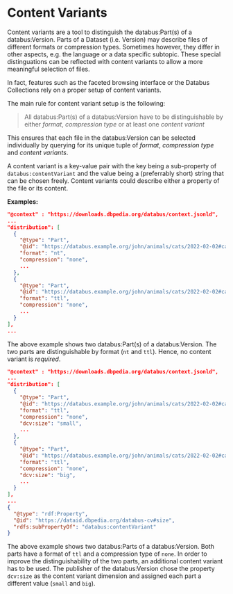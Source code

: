 # Content Variants

Content variants are a tool to distinguish the databus:Part(s) of a databus:Version. Parts of a Dataset (i.e. Version) may describe files of different formats or compression types. Sometimes however, they differ in other aspects, e.g. the language or a data specific subtopic. These special distinguations can be reflected with content variants to allow a more meaningful selection of files.

In fact, features such as the faceted browsing interface or the Databus Collections rely on a proper setup of content variants.

The main rule for content variant setup is the following:
> All databus:Part(s) of a databus:Version have to be distinguishable by either *format*, *compression type* or at least one *content variant*

This ensures that each file in the databus:Version can be selected individually by querying for its unique tuple of *format*, *compression type* and *content variants*.

A content variant is a key-value pair with the key being a sub-property of `databus:contentVariant` and the value being a (preferrably short) string that can be chosen freely. Content variants could describe either a property of the file or its content.


**Examples:**

``` json
"@context" : "https://downloads.dbpedia.org/databus/context.jsonld",
...
"distribution": [
  {
    "@type": "Part",
    "@id": "https://databus.example.org/john/animals/cats/2022-02-02#cats.nt",
    "format": "nt",
    "compression": "none",
    ...
  },
  {
    "@type": "Part",
    "@id": "https://databus.example.org/john/animals/cats/2022-02-02#cats.ttl",
    "format": "ttl",
    "compression": "none",
    ...
  }
],
...
```

The above example shows two databus:Part(s) of a databus:Version. The two parts are distinguishable by format (`nt` and `ttl`). Hence, no content variant is *required*.


``` json
"@context" : "https://downloads.dbpedia.org/databus/context.jsonld",
...
"distribution": [
  {
    "@type": "Part",
    "@id": "https://databus.example.org/john/animals/cats/2022-02-02#cats_size=small.ttl",
    "format": "ttl",
    "compression": "none",
    "dcv:size": "small",
    ...
  },
  {
    "@type": "Part",
    "@id": "https://databus.example.org/john/animals/cats/2022-02-02#cats_size=big.ttl",
    "format": "ttl",
    "compression": "none",
    "dcv:size": "big",
    ...
  }
],
...
{
  "@type": "rdf:Property",
  "@id": "https://dataid.dbpedia.org/databus-cv#size",
  "rdfs:subPropertyOf": "databus:contentVariant"
}
```

The above example shows two databus:Parts of a databus:Version. Both parts have a format of `ttl` and a compression type of `none`. In order to improve the distinguishability of the two parts, an additional content variant has to be used. The publisher of the databus:Version chose the property `dcv:size` as the content variant dimension and assigned each part a different value (`small` and `big`).
